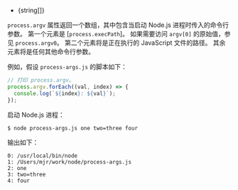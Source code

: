 <!-- YAML
added: v0.1.27
-->

* {string[]}

`process.argv` 属性返回一个数组，其中包含当启动 Node.js 进程时传入的命令行参数。 
第一个元素是 [`process.execPath`]。 
如果需要访问 `argv[0]` 的原始值，参见 `process.argv0`。 
第二个元素将是正在执行的 JavaScript 文件的路径。 
其余元素将是任何其他命令行参数。

例如，假设 `process-args.js` 的脚本如下：

```js
// 打印 process.argv。
process.argv.forEach((val, index) => {
  console.log(`${index}: ${val}`);
});
```

启动 Node.js 进程：

```console
$ node process-args.js one two=three four
```

输出如下：

```text
0: /usr/local/bin/node
1: /Users/mjr/work/node/process-args.js
2: one
3: two=three
4: four
```

